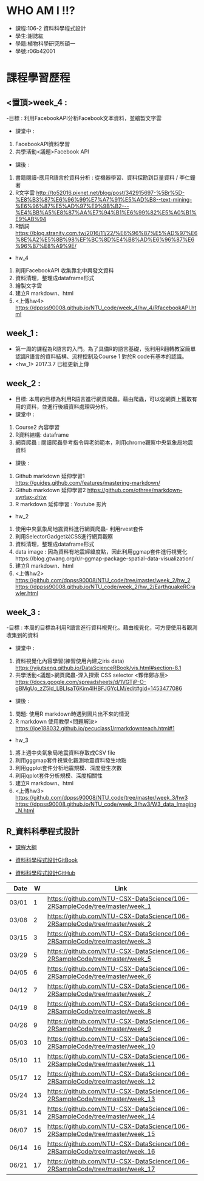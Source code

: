 # WHO AM I !!?
- 課程:106-2 資料科學程式設計
- 學生:謝誌紘
- 學籍:植物科學研究所碩一
- 學號:r06b42001

# 課程學習歷程
## <置頂>week_4 :
-目標 : 利用FacebookAPI分析Facebook文本資料，並繪製文字雲
- 課堂中 : 
1. FacebookAPI資料學習
2. 共學活動<議題>Facebook API
- 課後 : 
1. 書籍閱讀-應用R語言於資料分析 : 從機器學習、資料探勘到巨量資料 / 李仁鐘著 
2. R文字雲 http://to52016.pixnet.net/blog/post/342915697-%5Br%5D-%E8%B3%87%E6%96%99%E7%A7%91%E5%AD%B8--text-mining-%E6%96%87%E5%AD%97%E9%9B%B2---%E4%BB%A5%E8%87%AA%E7%94%B1%E6%99%82%E5%A0%B1%E9%AB%94
3. R斷詞 https://blog.stranity.com.tw/2016/11/22/%E6%96%87%E5%AD%97%E6%8E%A2%E5%8B%98%EF%BC%8D%E4%B8%AD%E6%96%87%E6%96%B7%E8%A9%9E/
- hw_4
1. 利用FacebookAPI 收集靠北中興發文資料
2. 資料清理，整理成dataframe形式
3. 繪製文字雲
4. 建立R markdown、html
5. <上傳hw4>
https://dppss90008.github.io/NTU_code/week_4/hw_4/RfacebookAPI.html

## week_1 : 
- 第一周的課程為R語言的入門。為了具備R的語言基礎，我利用R翻轉教室簡單認識R語言的資料結構、流程控制及Course 1 對於R code有基本的認識。
- <hw_1> 2017.3.7 已經更新上傳
			
## week_2 : 
- 目標: 本周的目標為利用R語言進行網頁爬蟲。藉由爬蟲，可以從網頁上獲取有用的資料，並進行後續資料處理與分析。
- 課堂中 :
1. Course2 內容學習
2. R資料結構: dataframe
3. 網頁爬蟲 : 閱讀爬蟲參考指令與老師範本，利用chrome觀察中央氣象局地震資料
- 課後 : 
1. Github markdown 延伸學習1 https://guides.github.com/features/mastering-markdown/
2. Github markdown 延伸學習2 https://github.com/othree/markdown-syntax-zhtw
3. R markdown 延伸學習 : Youtube 影片
- hw_2 
1. 使用中央氣象局地震資料進行網頁爬蟲- 利用rvest套件
2. 利用SelectorGadget以CSS進行網頁觀察
3. 資料清理，整理成dataframe形式
4. data image : 因為資料有地震經緯度點，因此利用ggmap套件進行視覺化https://blog.gtwang.org/r/r-ggmap-package-spatial-data-visualization/
5. 建立R markdown、html 
6. <上傳hw2> https://github.com/dppss90008/NTU_code/tree/master/week_2/hw_2
https://dppss90008.github.io/NTU_code/week_2/hw_2/EarthquakeRCrawler.html

## week_3 :
-目標 : 本周的目標為利用R語言進行資料視覺化。藉由視覺化，可方便使用者觀測收集到的資料
- 課堂中 :
1. 資料視覺化內容學習(練習使用內建之iris data) https://yijutseng.github.io/DataScienceRBook/vis.html#section-8.1
2. 共學活動<議題>網頁爬蟲-深入探索 CSS selector <夥伴鄭亦辰> https://docs.google.com/spreadsheets/d/1VGTjP-O-gBMgUo_zZ5ld_LBLIsaT6Kim4lHBFJGYcLM/edit#gid=1453477086
- 課後 : 
1. 問題: 使用R markdown時遇到圖片出不來的情況
2. R markdown 使用教學<問題解決> https://joe188032.github.io/pecuclass1/rmarkdownteach.html#1 
- hw_3
1. 將上週中央氣象局地震資料存取成CSV file
2. 利用gggmap套件視覺化觀測地震資料發生地點
3. 利用ggplot套件分析地震規模、深度發生次數
4. 利用qplot套件分析規模、深度相關性
5. 建立R markdown、html
6. <上傳hw3> https://github.com/dppss90008/NTU_code/tree/master/week_3/hw3
https://dppss90008.github.io/NTU_code/week_3/hw3/W3_data_Imaging_N.html



## R_資料科學程式設計

- [課程大綱](https://nol.ntu.edu.tw/nol/coursesearch/print_table.php?course_id=H03%2004010&class=&dpt_code=H020&ser_no=46352&semester=106-2&lang=CH)

- [資料科學程式設計GitBook](https://www.gitbook.com/book/pecu/r_)
- [資料科學程式設計GitHub](https://github.com/NTU-CSX-DataScience/106-2RSampleCode)


| Date   | W    | Link                                                           |
| --:    | --   | --                                                             |
| 03/01  |  1   | https://github.com/NTU-CSX-DataScience/106-2RSampleCode/tree/master/week_1 |
| 03/08  |  2   | https://github.com/NTU-CSX-DataScience/106-2RSampleCode/tree/master/week_2 |
| 03/15  |  3   | https://github.com/NTU-CSX-DataScience/106-2RSampleCode/tree/master/week_3 |
| 03/29  |  5   | https://github.com/NTU-CSX-DataScience/106-2RSampleCode/tree/master/week_5 |
| 04/05  |  6   | https://github.com/NTU-CSX-DataScience/106-2RSampleCode/tree/master/week_6 |
| 04/12  |  7   | https://github.com/NTU-CSX-DataScience/106-2RSampleCode/tree/master/week_7 |
| 04/19  |  8   | https://github.com/NTU-CSX-DataScience/106-2RSampleCode/tree/master/week_8 |
| 04/26  |  9   | https://github.com/NTU-CSX-DataScience/106-2RSampleCode/tree/master/week_9 |
| 05/03  |  10  | https://github.com/NTU-CSX-DataScience/106-2RSampleCode/tree/master/week_10 |
| 05/10  |  11  | https://github.com/NTU-CSX-DataScience/106-2RSampleCode/tree/master/week_11 |
| 05/17  |  12  | https://github.com/NTU-CSX-DataScience/106-2RSampleCode/tree/master/week_12 |
| 05/24  |  13  | https://github.com/NTU-CSX-DataScience/106-2RSampleCode/tree/master/week_13 |
| 05/31  |  14  | https://github.com/NTU-CSX-DataScience/106-2RSampleCode/tree/master/week_14 |
| 06/07  |  15  | https://github.com/NTU-CSX-DataScience/106-2RSampleCode/tree/master/week_15 |
| 06/14  |  16  | https://github.com/NTU-CSX-DataScience/106-2RSampleCode/tree/master/week_16 |
| 06/21  |  17  | https://github.com/NTU-CSX-DataScience/106-2RSampleCode/tree/master/week_17 |